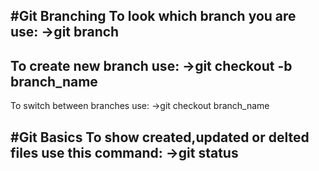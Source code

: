 
#Git Branching
 To look which branch you are use:
  ->git branch
---
To create new branch use:
 ->git checkout -b branch_name
---
To switch between branches use: 
 ->git checkout branch_name

 #Git Basics
 To show created,updated or delted files use this command:
->git status
----